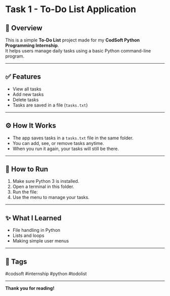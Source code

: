 # Task 1 - To-Do List Application

## 📌 Overview

This is a simple **To-Do List** project made for my **CodSoft Python Programming Internship**.  
It helps users manage daily tasks using a basic Python command-line program.

---

## ✅ Features

- View all tasks
- Add new tasks
- Delete tasks
- Tasks are saved in a file (`tasks.txt`)

---

## ⚙️ How It Works

- The app saves tasks in a `tasks.txt` file in the same folder.
- You can add, see, or remove tasks anytime.
- When you run it again, your tasks will still be there.

---

## 🚀 How to Run

1. Make sure Python 3 is installed.
2. Open a terminal in this folder.
3. Run the file:
4. Use the menu to manage your tasks.

---

## ✨ What I Learned

- File handling in Python
- Lists and loops
- Making simple user menus

---

## 📌 Tags

#codsoft #internship #python #todolist

---

**Thank you for reading!**

